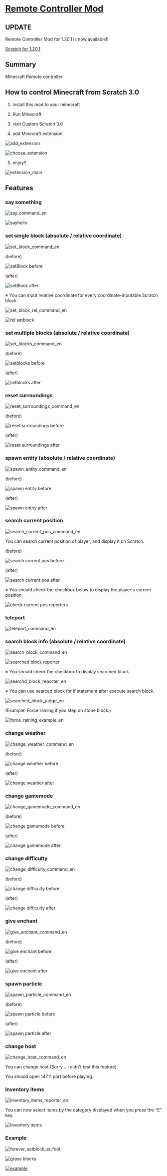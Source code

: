 # [Remote Controller Mod](https://www.curseforge.com/minecraft/mc-mods/remote-controller)


## UPDATE

Remote Controller Mod for 1.20.1 is now available!!

[Scratch for 1.20.1](https://takecx.github.io/scratch-gui/1-20-1/)

## Summary
Minecraft Remote controller

## How to control Minecraft from Scratch 3.0
1. install this mod to your minecraft

2. Run Minecraft

3. visit Custom Scratch 3.0

4. add Minecraft extension


![add_extension](https://github.com/takecx/raspberryjammod/blob/master/asset/add_extension.png?raw=true)

![choose_extension](https://github.com/takecx/raspberryjammod/blob/master/asset/choose_extension.png?raw=true)

5. enjoy!!

![extension_main](https://github.com/takecx/raspberryjammod/blob/master/asset/extension_main_en.png?raw=true)


## Features
### say something

![say_command_en](https://github.com/takecx/raspberryjammod/blob/master/asset/say_command_en.png?raw=true)

![sayhello](https://qiita-image-store.s3.ap-northeast-1.amazonaws.com/0/245628/9a11c319-3e9c-0eb4-0795-086ec2d0c9a2.png)

### set single block (absolute / relative coordinate)

![set_block_command_en](https://github.com/takecx/raspberryjammod/blob/master/asset/set_block_command_en.png?raw=true)

(before)

![setBlock before](https://qiita-image-store.s3.ap-northeast-1.amazonaws.com/0/245628/02238e84-6c61-51f8-c670-f3a4eaa76e47.png)

(after)

![setBlock after](https://qiita-image-store.s3.ap-northeast-1.amazonaws.com/0/245628/32213947-36b8-b660-aac8-abb8c193c089.png)

※ You can input relative coordinate for every coordinate-inputable Scratch block.

![set_block_rel_command_en](https://github.com/takecx/raspberryjammod/blob/master/asset/set_block_rel_command_en.png?raw=true)

![rel setblock](https://qiita-image-store.s3.ap-northeast-1.amazonaws.com/0/245628/fd6f08a4-5050-758f-b9be-cdf8dd9ace75.png)

### set multiple blocks (absolute / relative coordinate)

![set_blocks_command_en](https://github.com/takecx/raspberryjammod/blob/master/asset/set_blocks_command_en.png?raw=true)

(before)

![setblocks before](https://qiita-image-store.s3.ap-northeast-1.amazonaws.com/0/245628/02238e84-6c61-51f8-c670-f3a4eaa76e47.png)

(after)

![setblocks after](https://qiita-image-store.s3.ap-northeast-1.amazonaws.com/0/245628/9db23fe4-6d7f-ee33-2558-5977b52dc461.png)


### reset surroundings

![reset_surroundings_command_en](https://github.com/takecx/raspberryjammod/blob/master/asset/reset_surroundings_command_en.png?raw=true)

(before)

![reset surroundings before](https://qiita-image-store.s3.ap-northeast-1.amazonaws.com/0/245628/6c063c9d-788c-80ee-1383-187d32f6399d.png)

(after)

![reset surroundings after](https://qiita-image-store.s3.ap-northeast-1.amazonaws.com/0/245628/6e6d522e-79dc-c22e-43da-b6e90ceb60ec.png)

### spawn entity (absolute / relative coordinate)

![spawn_entity_command_en](https://github.com/takecx/raspberryjammod/blob/master/asset/spawn_entity_command_en.png?raw=true)

(before)

![spawn entity before](https://qiita-image-store.s3.ap-northeast-1.amazonaws.com/0/245628/02238e84-6c61-51f8-c670-f3a4eaa76e47.png)

(after)

![spawn entity after](https://qiita-image-store.s3.ap-northeast-1.amazonaws.com/0/245628/148174bc-ee46-b613-040b-73657f44aadb.png)

### search current position

![search_current_pos_command_en](https://github.com/takecx/raspberryjammod/blob/master/asset/search_current_pos_command_en.png?raw=true)

You can search current position of player, and display it on Scratch.

(before)

![search current pos before](https://qiita-image-store.s3.ap-northeast-1.amazonaws.com/0/245628/5adf0954-08c0-2156-f156-386e1afda7da.png)

(after)

![search current pos after](https://qiita-image-store.s3.ap-northeast-1.amazonaws.com/0/245628/f76dfd5c-0543-67f5-bf51-e913af049300.png)

※ You should check the checkbox below to display the player's current position.

![check current pos reporters](https://qiita-image-store.s3.ap-northeast-1.amazonaws.com/0/245628/02dd3d86-ee10-822d-b367-10b9bc05d95a.png)

### teleport

![teleport_command_en](https://github.com/takecx/raspberryjammod/blob/master/asset/teleport_command_en.png?raw=true)

### search block info (absolute / relative coordinate)

![search_block_command_en](https://github.com/takecx/raspberryjammod/blob/master/asset/search_block_command_en.png?raw=true)

![searched block reporter](https://qiita-image-store.s3.ap-northeast-1.amazonaws.com/0/245628/27079c8d-d600-7f07-b6e6-7356dabffec2.png)

※ You should check the checkbox to display searched block.

![searchd_block_reporter_en](https://github.com/takecx/raspberryjammod/blob/master/asset/searchd_block_reporter_en.png?raw=true)

※ You can use searced block for if statement after execute search block.

![searched_block_judge_en](https://github.com/takecx/raspberryjammod/blob/master/asset/searched_block_judge_en.png?raw=true)

(Example: Force raining if you step on stone block.)

![force_raining_example_en](https://github.com/takecx/raspberryjammod/blob/master/asset/force_raining_example_en.png?raw=true)

### change weather

![change_weather_command_en](https://github.com/takecx/raspberryjammod/blob/master/asset/change_weather_command_en.png?raw=true)

(before)

![change weather before](https://qiita-image-store.s3.ap-northeast-1.amazonaws.com/0/245628/6e6d522e-79dc-c22e-43da-b6e90ceb60ec.png)

(after)

![change weather after](https://qiita-image-store.s3.ap-northeast-1.amazonaws.com/0/245628/89a38dfa-d634-5802-34c8-7c3da2af63bf.png)

### change gamemode

![change_gamemode_command_en](https://github.com/takecx/raspberryjammod/blob/master/asset/change_gamemode_command_en.png?raw=true)

(before)

![change gamemode before](https://qiita-image-store.s3.ap-northeast-1.amazonaws.com/0/245628/6e6d522e-79dc-c22e-43da-b6e90ceb60ec.png)

(after)

![change gamemode after](https://qiita-image-store.s3.ap-northeast-1.amazonaws.com/0/245628/3781cc76-0e8e-b988-f5ae-dfe916fb8a3a.png)

### change difficulty

![change_difficulty_command_en](https://github.com/takecx/raspberryjammod/blob/master/asset/change_difficulty_command_en.png?raw=true)

(before)

![change difficulty before](https://qiita-image-store.s3.ap-northeast-1.amazonaws.com/0/245628/6e6d522e-79dc-c22e-43da-b6e90ceb60ec.png)

(after)

![change difficulty after](https://qiita-image-store.s3.ap-northeast-1.amazonaws.com/0/245628/e212f88b-4b5f-07fd-ccd1-520311f4a950.png)

### give enchant

![give_enchant_command_en](https://github.com/takecx/raspberryjammod/blob/master/asset/give_enchant_command_en.png?raw=true)

(before)

![give enchant before](https://qiita-image-store.s3.ap-northeast-1.amazonaws.com/0/245628/b160f84a-ff44-6be7-6f7a-a1070f911f36.png)

(after)

![give enchant after](https://qiita-image-store.s3.ap-northeast-1.amazonaws.com/0/245628/b3b2f3e2-0ae4-ca7b-b7ab-1583a70b288d.png)

### spawn particle

![spawn_particle_command_en](https://github.com/takecx/raspberryjammod/blob/master/asset/spawn_particle_command_en.png?raw=true)

(before)

![spawn particle before](https://qiita-image-store.s3.ap-northeast-1.amazonaws.com/0/245628/6e6d522e-79dc-c22e-43da-b6e90ceb60ec.png)

(after)

![spawn particle after](https://qiita-image-store.s3.ap-northeast-1.amazonaws.com/0/245628/c645d212-57b2-f65f-1f2d-0a495fd348d9.png)

### change host

![change_host_command_en](https://github.com/takecx/raspberryjammod/blob/master/asset/change_host_command_en.png?raw=true)

You can change host.(Sorry... I didn't test this feature)

You should open 14711 port before playing.

### Inventory items

![inventory_items_reporter_en](https://github.com/takecx/raspberryjammod/blob/master/asset/inventory_items_reporter_en.png?raw=true)

You can now select items by the category displayed when you press the "E" key.

![Inventory items](https://qiita-image-store.s3.ap-northeast-1.amazonaws.com/0/245628/53d9ff78-13ef-e9bd-2857-e5c4739def36.png)

### Example

![forever_setblock_at_foot](https://github.com/takecx/raspberryjammod/blob/master/asset/forever_setblock_at_foot.png?raw=true)

![grass blocks](https://github.com/takecx/raspberryjammod/blob/master/asset/forever_setblock_at_foot_mc.png?raw=true)

[![example](https://img.youtube.com/vi/DYU6XM-2fS8&ab_channel=noguchitakeshi/0.jpg)](https://www.youtube.com/watch?v=DYU6XM-2fS8&ab_channel=noguchitakeshi)
